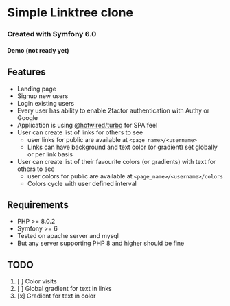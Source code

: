 # Simple Linktree clone

### Created with Symfony 6.0

#### Demo (not ready yet)

## Features


- Landing page
- Signup new users
- Login existing users
- Every user has ability to enable 2factor authentication with Authy or Google
- Application is using [@hotwired/turbo](https://github.com/hotwired/turbo) for SPA feel
- User can create list of links for others to see
    - user links for public are available at `<page_name>/<username>`
    - Links can have background and text color (or gradient) set globally or per link basis
- User can create list of their favourite colors (or gradients) with text for others to see
    - user colors for public are available at `<page_name>/<username>/colors`
    - Colors cycle with user defined interval

## Requirements


- PHP >= 8.0.2
- Symfony >= 6
- Tested on apache server and mysql
- But any server supporting PHP 8 and higher should be fine

## TODO

1. [ ] Color visits
2. [ ] Global gradient for text in links
3. [x] Gradient for text in color